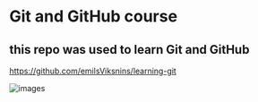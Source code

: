 # Git and GitHub course

## this repo was used to learn Git and GitHub

https://github.com/emilsViksnins/learning-git


![images](https://github.com/emilsViksnins/learning-git/assets/135007928/ce203425-8254-4112-9cd6-cec0f7a048bf)
